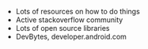 * Lots of resources on how to do things
* Active stackoverflow community
* Lots of open source libraries
* DevBytes, developer.android.com
